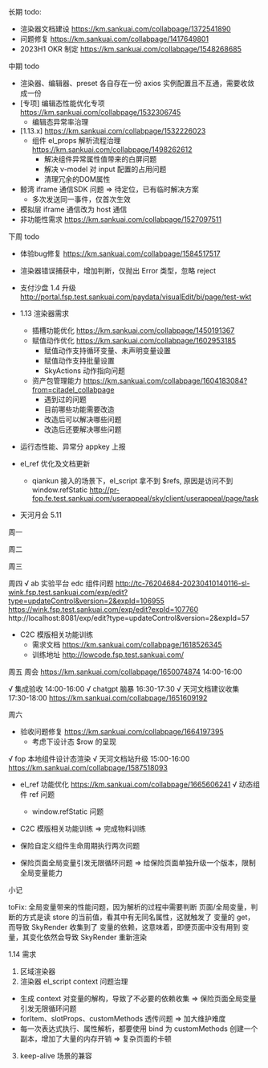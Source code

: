 长期 todo:
  - 渲染器文档建设 https://km.sankuai.com/collabpage/1372541890
  - 问题修复 https://km.sankuai.com/collabpage/1417649801
  - 2023H1 OKR 制定 https://km.sankuai.com/collabpage/1548268685

中期 todo
  - 渲染器、编辑器、preset 各自存在一份 axios 实例配置且不互通，需要收敛成一份
  - [专项] 编辑态性能优化专项 https://km.sankuai.com/collabpage/1532306745
    - 编辑态异常率治理
  - [1.13.x] https://km.sankuai.com/collabpage/1532226023
    - 组件 el_props 解析流程治理 https://km.sankuai.com/collabpage/1498262612
      - 解决组件异常属性值带来的白屏问题
      - 解决 v-model 对 input 配置的占用问题
      - 清理冗余的DOM属性
  - 鲸湾 iframe 通信SDK 问题 => 待定位，已有临时解决方案
    - 多次发送同一事件，仅首次生效
  - 模拟层 iframe 通信改为 host 通信
  - 非功能性需求 https://km.sankuai.com/collabpage/1527097511
  
下周 todo
  - 体验bug修复 https://km.sankuai.com/collabpage/1584517517
  - 渲染器错误捕获中，增加判断，仅抛出 Error 类型，忽略 reject
  - 支付沙盘 1.4 升级 http://portal.fsp.test.sankuai.com/paydata/visualEdit/bi/page/test-wkt
  - 1.13 渲染器需求
    - 插槽功能优化 https://km.sankuai.com/collabpage/1450191367
    - 赋值动作优化 https://km.sankuai.com/collabpage/1602953185
      - 赋值动作支持循环变量、未声明变量设置
      - 赋值动作支持批量设置
      - SkyActions 动作指向问题
    - 资产包管理能力 https://km.sankuai.com/collabpage/1604183084?from=citadel_collabpage
      - 遇到过的问题
      - 目前哪些功能需要改造
      - 改造后可以解决哪些问题
      - 改造后还要解决哪些问题
  
  - 运行态性能、异常分 appkey 上报
  - el_ref 优化及文档更新
    - qiankun 接入的场景下，el_script 拿不到 $refs, 原因是访问不到 window.refStatic http://pr-fop.fe.test.sankuai.com/userappeal/sky/client/userappeal/page/task

  - 天河月会 5.11

周一
 
周二
  
周三
  
周四
  √ ab 实验平台 edc 组件问题 
    http://tc-76204684-20230410140116-sl-wink.fsp.test.sankuai.com/exp/edit?type=updateControl&version=2&expId=106955
    https://wink.fsp.test.sankuai.com/exp/edit?expId=107760
    http://localhost:8081/exp/edit?type=updateControl&version=2&expId=57

  - C2C 模版相关功能训练 
    - 需求文档 https://km.sankuai.com/collabpage/1618526345
    - 训练地址 http://lowcode.fsp.test.sankuai.com/

周五
  周会 https://km.sankuai.com/collabpage/1650074874 14:00-16:00

  √ 集成验收 14:00-16:00
  √ chatgpt 脑暴 16:30-17:30
  √ 天河文档建议收集 17:30-18:00 https://km.sankuai.com/collabpage/1651609192

周六
  - 验收问题修复 https://km.sankuai.com/collabpage/1664197395
    - 考虑下设计态 $row 的呈现

  √ fop 本地组件设计态渲染
  √ 天河文档站升级 15:00-16:00 https://km.sankuai.com/collabpage/1587518093

  - el_ref 功能优化 https://km.sankuai.com/collabpage/1665606241
    √ 动态组件 ref 问题
    - window.refStatic 问题

  - C2C 模版相关功能训练 => 完成物料训练

  - 保险自定义组件生命周期执行两次问题

  - 保险页面全局变量引发无限循环问题
    => 给保险页面单独升级一个版本，限制全局变量能力

小记

toFix: 全局变量带来的性能问题，因为解析的过程中需要判断 页面/全局变量，判断的方式是读 store 的当前值，看其中有无同名属性，这就触发了 变量的 get，而导致 SkyRender 收集到了 变量的依赖，这意味着，即便页面中没有用到 变量，其变化依然会导致 SkyRender 重新渲染

1.14 需求
1. 区域渲染器
2. 渲染器 el_script context 问题治理
  - 生成 context 对变量的解构，导致了不必要的依赖收集 => 保险页面全局变量引发无限循环问题
  - forItem、slotProps、customMethods 透传问题 => 加大维护难度
  - 每一次表达式执行、属性解析，都要使用 bind 为 customMethods 创建一个副本，增加了大量的内存开销 => 复杂页面的卡顿
3. keep-alive 场景的兼容





